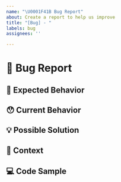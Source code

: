 ```yaml
---
name: "\U0001F41B Bug Report"
about: Create a report to help us improve
title: "[Bug] - "
labels: bug
assignees: ''

---
```


# 🐛 Bug Report

<!--- What's Wrong? Provide a general summary of the issue here -->

## 🤔 Expected Behavior

<!--- Tell us what should happen -->

## 😯 Current Behavior

<!--- Tell us what happens instead of the expected behavior -->

<!--- If you are seeing an error, please include the full error message and stack trace -->

## 💡 Possible Solution

<!--- Not obligatory, but suggest a fix/reason for the bug -->

## 🔦 Context

<!--- How has this issue affected you? What are you trying to accomplish? -->

<!--- Providing context helps us come up with a solution that is most useful in the real world -->

## 💻 Code Sample

<!-- Do you know the related code or have code that reproduces the issue? 
  Please provide a code repository, gist, code snippet or sample files to reproduce the issue -->
